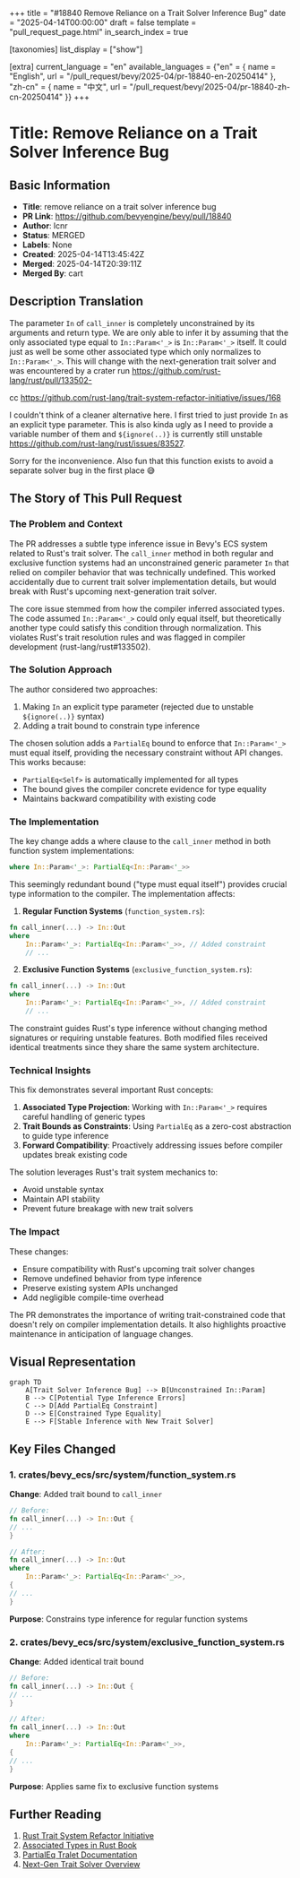 +++
title = "#18840 Remove Reliance on a Trait Solver Inference Bug"
date = "2025-04-14T00:00:00"
draft = false
template = "pull_request_page.html"
in_search_index = true

[taxonomies]
list_display = ["show"]

[extra]
current_language = "en"
available_languages = {"en" = { name = "English", url = "/pull_request/bevy/2025-04/pr-18840-en-20250414" }, "zh-cn" = { name = "中文", url = "/pull_request/bevy/2025-04/pr-18840-zh-cn-20250414" }}
+++

# Title: Remove Reliance on a Trait Solver Inference Bug

## Basic Information
- **Title**: remove reliance on a trait solver inference bug
- **PR Link**: https://github.com/bevyengine/bevy/pull/18840
- **Author**: lcnr
- **Status**: MERGED
- **Labels**: None
- **Created**: 2025-04-14T13:45:42Z
- **Merged**: 2025-04-14T20:39:11Z
- **Merged By**: cart

## Description Translation
The parameter `In` of `call_inner` is completely unconstrained by its arguments and return type. We are only able to infer it by assuming that the only associated type equal to `In::Param<'_>` is `In::Param<'_>` itself. It could just as well be some other associated type which only normalizes to `In::Param<'_>`. This will change with the next-generation trait solver and was encountered by a crater run https://github.com/rust-lang/rust/pull/133502-

cc https://github.com/rust-lang/trait-system-refactor-initiative/issues/168

I couldn't think of a cleaner alternative here. I first tried to just provide `In` as an explicit type parameter. This is also kinda ugly as I need to provide a variable number of them and `${ignore(..)}` is currently still unstable https://github.com/rust-lang/rust/issues/83527.

Sorry for the inconvenience. Also fun that this function exists to avoid a separate solver bug in the first place :sweat_smile:

## The Story of This Pull Request

### The Problem and Context
The PR addresses a subtle type inference issue in Bevy's ECS system related to Rust's trait solver. The `call_inner` method in both regular and exclusive function systems had an unconstrained generic parameter `In` that relied on compiler behavior that was technically undefined. This worked accidentally due to current trait solver implementation details, but would break with Rust's upcoming next-generation trait solver.

The core issue stemmed from how the compiler inferred associated types. The code assumed `In::Param<'_>` could only equal itself, but theoretically another type could satisfy this condition through normalization. This violates Rust's trait resolution rules and was flagged in compiler development (rust-lang/rust#133502).

### The Solution Approach
The author considered two approaches:
1. Making `In` an explicit type parameter (rejected due to unstable `${ignore(..)}` syntax)
2. Adding a trait bound to constrain type inference

The chosen solution adds a `PartialEq` bound to enforce that `In::Param<'_>` must equal itself, providing the necessary constraint without API changes. This works because:
- `PartialEq<Self>` is automatically implemented for all types
- The bound gives the compiler concrete evidence for type equality
- Maintains backward compatibility with existing code

### The Implementation
The key change adds a where clause to the `call_inner` method in both function system implementations:

```rust
where In::Param<'_>: PartialEq<In::Param<'_>>
```

This seemingly redundant bound ("type must equal itself") provides crucial type information to the compiler. The implementation affects:

1. **Regular Function Systems** (`function_system.rs`):
```rust
fn call_inner(...) -> In::Out
where
    In::Param<'_>: PartialEq<In::Param<'_>>, // Added constraint
    // ...
```

2. **Exclusive Function Systems** (`exclusive_function_system.rs`):
```rust
fn call_inner(...) -> In::Out
where
    In::Param<'_>: PartialEq<In::Param<'_>>, // Added constraint
    // ...
```

The constraint guides Rust's type inference without changing method signatures or requiring unstable features. Both modified files received identical treatments since they share the same system architecture.

### Technical Insights
This fix demonstrates several important Rust concepts:
1. **Associated Type Projection**: Working with `In::Param<'_>` requires careful handling of generic types
2. **Trait Bounds as Constraints**: Using `PartialEq` as a zero-cost abstraction to guide type inference
3. **Forward Compatibility**: Proactively addressing issues before compiler updates break existing code

The solution leverages Rust's trait system mechanics to:
- Avoid unstable syntax
- Maintain API stability
- Prevent future breakage with new trait solvers

### The Impact
These changes:
- Ensure compatibility with Rust's upcoming trait solver changes
- Remove undefined behavior from type inference
- Preserve existing system APIs unchanged
- Add negligible compile-time overhead

The PR demonstrates the importance of writing trait-constrained code that doesn't rely on compiler implementation details. It also highlights proactive maintenance in anticipation of language changes.

## Visual Representation

```mermaid
graph TD
    A[Trait Solver Inference Bug] --> B[Unconstrained In::Param]
    B --> C[Potential Type Inference Errors]
    C --> D[Add PartialEq Constraint]
    D --> E[Constrained Type Equality]
    E --> F[Stable Inference with New Trait Solver]
```

## Key Files Changed

### 1. crates/bevy_ecs/src/system/function_system.rs
**Change**: Added trait bound to `call_inner`
```rust
// Before:
fn call_inner(...) -> In::Out {
// ...
}

// After:
fn call_inner(...) -> In::Out
where
    In::Param<'_>: PartialEq<In::Param<'_>>,
{
// ...
}
```
**Purpose**: Constrains type inference for regular function systems

### 2. crates/bevy_ecs/src/system/exclusive_function_system.rs
**Change**: Added identical trait bound
```rust
// Before:
fn call_inner(...) -> In::Out {
// ...
}

// After:
fn call_inner(...) -> In::Out
where
    In::Param<'_>: PartialEq<In::Param<'_>>,
{
// ...
}
```
**Purpose**: Applies same fix to exclusive function systems

## Further Reading
1. [Rust Trait System Refactor Initiative](https://github.com/rust-lang/trait-system-refactor-initiative)
2. [Associated Types in Rust Book](https://doc.rust-lang.org/book/ch19-03-advanced-traits.html)
3. [PartialEq Tralet Documentation](https://doc.rust-lang.org/std/cmp/trait.PartialEq.html)
4. [Next-Gen Trait Solver Overview](https://blog.rust-lang.org/inside-rust/2023/07/27/trait-solver-1.html)